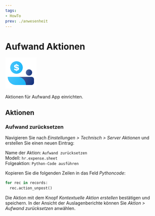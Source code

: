 ```yaml
---
tags:
- HowTo
prev: ./anwesenheit
---
```

# Aufwand Aktionen
![icons_odoo_hr_expense](assets/icons_odoo_hr_expense.png)

Aktionen für Aufwand App einrichten.

## Aktionen

### Aufwand zurücksetzen

Navigieren Sie nach *Einstellungen > Technisch > Server Aktionen* und erstellen Sie einen neuen Eintrag:

Name der Aktion: `Aufwand zurücksetzen`\
Modell: `hr.expense.sheet`\
Folgeaktion: `Python-Code ausführen`

Kopieren Sie die folgenden Zeilen in das Feld *Pythoncode*:

```python
for rec in records:  
  rec.action_unpost()
```

Die Aktion mit dem Knopf *Kontextuelle Aktion erstellen* bestätigen und speichern. In der Ansicht der Auslagenberichte können Sie *Aktion > Aufwand zurücksetzen* anwählen.